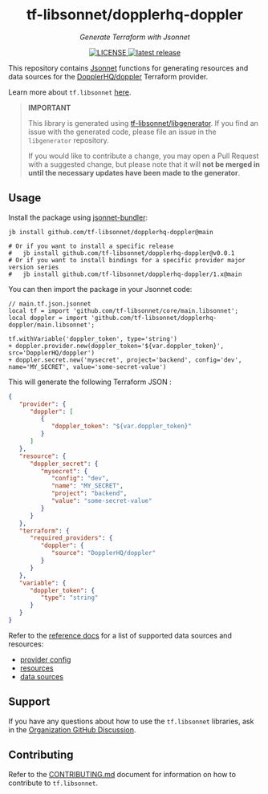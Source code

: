 <h1 align="center">tf-libsonnet/dopplerhq-doppler</h1>

<p align="center">
  <em>Generate Terraform with Jsonnet</em>
</p>

<p align="center">
  <a href="https://github.com/tf-libsonnet/dopplerhq-doppler/blob/main/LICENSE">
    <img alt="LICENSE" src="https://img.shields.io/github/license/tf-libsonnet/dopplerhq-doppler?style=for-the-badge">
  </a>
  <a href="https://github.com/tf-libsonnet/dopplerhq-doppler/releases/latest">
    <img alt="latest release" src="https://img.shields.io/github/v/release/tf-libsonnet/dopplerhq-doppler?style=for-the-badge">
  </a>
</p>

This repository contains [Jsonnet](https://jsonnet.org/) functions for generating resources and data sources for the
[DopplerHQ/doppler](https://registry.terraform.io/providers/DopplerHQ/doppler) Terraform provider.

Learn more about `tf.libsonnet` [here](https://docs.tflibsonnet.com).

> **IMPORTANT**
>
> This library is generated using [tf-libsonnet/libgenerator](https://github.com/tf-libsonnet/libgenerator). If you find
> an issue with the generated code, please file an issue in the `libgenerator` repository.
>
> If you would like to contribute a change, you may open a Pull Request with a suggested change, but please note that it
> will **not be merged in until the necessary updates have been made to the generator**.

## Usage

Install the package using [jsonnet-bundler](https://github.com/jsonnet-bundler/jsonnet-bundler):

```
jb install github.com/tf-libsonnet/dopplerhq-doppler@main

# Or if you want to install a specific release
#   jb install github.com/tf-libsonnet/dopplerhq-doppler@v0.0.1
# Or if you want to install bindings for a specific provider major version series
#   jb install github.com/tf-libsonnet/dopplerhq-doppler/1.x@main
```

You can then import the package in your Jsonnet code:

```jsonnet
// main.tf.json.jsonnet
local tf = import 'github.com/tf-libsonnet/core/main.libsonnet';
local doppler = import 'github.com/tf-libsonnet/dopplerhq-doppler/main.libsonnet';

tf.withVariable('doppler_token', type='string')
+ doppler.provider.new(doppler_token='${var.doppler_token}', src='DopplerHQ/doppler')
+ doppler.secret.new('mysecret', project='backend', config='dev', name='MY_SECRET', value='some-secret-value')
```

This will generate the following Terraform JSON :

```json
{
   "provider": {
      "doppler": [
         {
            "doppler_token": "${var.doppler_token}"
         }
      ]
   },
   "resource": {
      "doppler_secret": {
         "mysecret": {
            "config": "dev",
            "name": "MY_SECRET",
            "project": "backend",
            "value": "some-secret-value"
         }
      }
   },
   "terraform": {
      "required_providers": {
         "doppler": {
            "source": "DopplerHQ/doppler"
         }
      }
   },
   "variable": {
      "doppler_token": {
         "type": "string"
      }
   }
}
```

Refer to the [reference docs](/docs/1.x/README.md) for a list of supported data sources and resources:

- [provider config](/docs/1.x/provider.md)
- [resources](/docs/1.x/README.md)
- [data sources](/docs/1.x/data/index.md)


## Support

If you have any questions about how to use the `tf.libsonnet` libraries, ask in the [Organization GitHub
Discussion](https://github.com/orgs/tf-libsonnet/discussions).


## Contributing

Refer to the [CONTRIBUTING.md](/CONTRIBUTING.md) document for information on how to contribute to `tf.libsonnet`.
